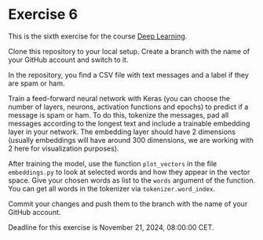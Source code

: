 # Exercise 6

This is the sixth exercise for the course [Deep Learning](https://lehre.idh.uni-koeln.de/lehrveranstaltungen/wintersemester-2024-2025/deep-learning/).

Clone this repository to your local setup. Create a branch with the name of your GitHub account and switch to it.

In the repository, you find a CSV file with text messages and a label if they are spam or ham.

Train a feed-forward neural network with Keras (you can choose the number of layers, neurons, activation functions and epochs) to predict if a message is spam or ham.
To do this, tokenize the messages, pad all messages according to the longest text and include a trainable embedding layer in your network. The embedding layer should have 2 dimensions (usually embeddings will have around 300 dimensions, we are working with 2 here for visualization purposes).

After training the model, use the function `plot_vectors` in the file `embeddings.py` to look at selected words and how they appear in the vector space. Give your chosen words as list to the `words` argument of the function. You can get all words in the tokenizer via `tokenizer.word_index`.

Commit your changes and push them to the branch with the name of your GitHub account.

Deadline for this exercise is November 21, 2024, 08:00:00 CET.

